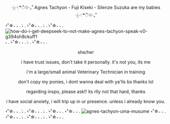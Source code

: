 <p align="center"> 𓇼𓏲*ੈ✩‧₊˚ Agnes Tachyon - Fuji Kiseki - Silenze Suzuka are my babies 𓇼𓏲*ੈ✩‧₊˚</p>

 ݁⋆˚☆˖ ˖ .  ݁˖ . ݁⋆˚☆˖ ˖ .  ݁˖ . ݁⋆˚☆˖ ˖ . ![how-do-i-get-deepseek-to-not-make-agnes-tachyon-speak-v0-g394oh8ckuff1](https://github.com/user-attachments/assets/e146a4dd-cfb0-42a0-bc14-78cb0bc0895d)
 ˖ . ݁⋆˚☆˖ ˖ .  ݁˖ . ݁⋆˚☆˖ ˖ . 
 
<p align="center">she/her</p> 
<p align="center"> i have trust issues, don't take it personally. it's not you, its me
 <p align="center"> i'm a large/small animal Veterinary Technician in training
<p align="center">don't copy my ponies, i dont wanna deal with ya'lls bs thanks lol </p>
<p align="center">regarding inspo, please ask!! its rlly not that hard, thanks </p>
<p align="center"> i have social anxiety, i will trip up in ur presence. unless i already know you. </p>
 
 
 ݁⋆˚☆˖ ˖ .  ݁˖ . ݁⋆˚☆˖ ˖ .  ݁˖ . ݁⋆˚☆˖ ˖ . ⋆˚☆˖ ˖ .  ![agnes-tachyon-uma-musume](https://github.com/user-attachments/assets/3c3d855c-c728-4c58-915c-90fb79feb696) ⋆˚☆˖ ˖ .  ݁⋆˚☆˖ ˖ .  ݁˖ . ݁⋆˚☆˖ ˖ .  ݁˖ . ݁⋆˚☆˖ ˖ .



